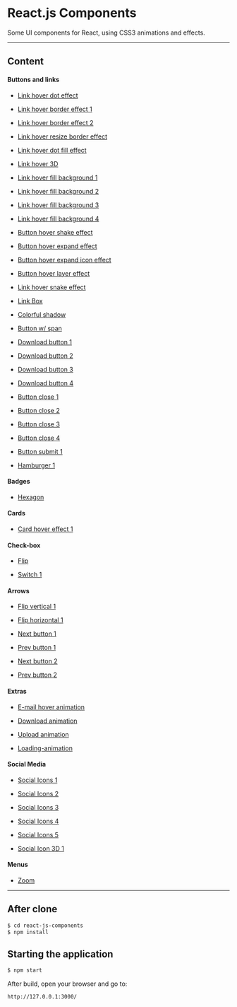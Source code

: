# React.js Components

Some UI components for React, using CSS3 animations and effects.

---

## Content

#### Buttons and links

* [Link hover dot effect](https://github.com/EduardoRotundaro/react-js-components/tree/master/src/templates/buttons/hover-effects-1)

* [Link hover border effect 1](https://github.com/EduardoRotundaro/react-js-components/tree/master/src/templates/buttons/hover-effects-2)

* [Link hover border effect 2](https://github.com/EduardoRotundaro/react-js-components/tree/master/src/templates/buttons/hover-effects-3)

* [Link hover resize border effect](https://github.com/EduardoRotundaro/react-js-components/tree/master/src/templates/buttons/hover-effects-4)

* [Link hover dot fill effect](https://github.com/EduardoRotundaro/react-js-components/tree/master/src/templates/buttons/hover-effects-5)

* [Link hover 3D](https://github.com/EduardoRotundaro/react-js-components/tree/master/src/templates/buttons/hover-effects-6)

* [Link hover fill background 1](https://github.com/EduardoRotundaro/react-js-components/tree/master/src/templates/buttons/hover-effects-7)

* [Link hover fill background 2](https://github.com/EduardoRotundaro/react-js-components/tree/master/src/templates/buttons/hover-effects-8)

* [Link hover fill background 3](https://github.com/EduardoRotundaro/react-js-components/tree/master/src/templates/buttons/hover-effects-9)

* [Link hover fill background 4](https://github.com/EduardoRotundaro/react-js-components/tree/master/src/templates/buttons/hover-effects-10)

* [Button hover shake effect](https://github.com/EduardoRotundaro/react-js-components/tree/master/src/templates/buttons/hover-effects-11)

* [Button hover expand effect](https://github.com/EduardoRotundaro/react-js-components/tree/master/src/templates/buttons/hover-effects-12)

* [Button hover expand icon effect](https://github.com/EduardoRotundaro/react-js-components/tree/master/src/templates/buttons/hover-effects-13)

* [Button hover layer effect ](https://github.com/EduardoRotundaro/react-js-components/tree/master/src/templates/buttons/hover-effects-14)

* [Link hover snake effect](https://github.com/EduardoRotundaro/react-js-components/tree/master/src/templates/buttons/hover-effects-15)

* [Link Box](https://github.com/EduardoRotundaro/react-js-components/tree/master/src/templates/buttons/hover-effects-16)

* [Colorful shadow](https://github.com/EduardoRotundaro/react-js-components/tree/master/src/templates/buttons/hover-effects-17)

* [Button w/ span](https://github.com/EduardoRotundaro/react-js-components/tree/master/src/templates/buttons/hover-effects-18)

* [Download button 1](https://github.com/EduardoRotundaro/react-js-components/tree/master/src/templates/buttons/download-1)

* [Download button 2](https://github.com/EduardoRotundaro/react-js-components/tree/master/src/templates/buttons/download-2)

* [Download button 3](https://github.com/EduardoRotundaro/react-js-components/tree/master/src/templates/buttons/download-3)

* [Download button 4](https://github.com/EduardoRotundaro/react-js-components/tree/master/src/templates/buttons/download-4)

* [Button close 1](https://github.com/EduardoRotundaro/react-js-components/tree/master/src/templates/buttons/close-1)

* [Button close 2](https://github.com/EduardoRotundaro/react-js-components/tree/master/src/templates/buttons/close-2)

* [Button close 3](https://github.com/EduardoRotundaro/react-js-components/tree/master/src/templates/buttons/close-3)

* [Button close 4](https://github.com/EduardoRotundaro/react-js-components/tree/master/src/templates/buttons/close-4)

* [Button submit 1](https://github.com/EduardoRotundaro/react-js-components/tree/master/src/templates/buttons/submit-1)

* [Hamburger 1](https://github.com/EduardoRotundaro/react-js-components/tree/master/src/templates/buttons/hamburger-1)

#### Badges

* [Hexagon](https://github.com/EduardoRotundaro/react-js-components/tree/master/src/templates/badges/hexagon)

#### Cards

* [Card hover effect 1](https://github.com/EduardoRotundaro/react-js-components/tree/master/src/templates/cards/hover-effect-1)

#### Check-box

* [Flip](https://github.com/EduardoRotundaro/react-js-components/tree/master/src/templates/check-box/flip)

* [Switch 1](https://github.com/EduardoRotundaro/react-js-components/tree/master/src/templates/check-box/switch-1)

#### Arrows

* [Flip vertical 1](https://github.com/EduardoRotundaro/react-js-components/tree/master/src/templates/arrows/arrow-switch-vertical-1)

* [Flip horizontal 1](https://github.com/EduardoRotundaro/react-js-components/tree/master/src/templates/arrows/arrow-switch-horizontal-1)

* [Next button 1](https://github.com/EduardoRotundaro/react-js-components/tree/master/src/templates/arrows/next-1)

* [Prev button 1](https://github.com/EduardoRotundaro/react-js-components/tree/master/src/templates/arrows/prev-1)

* [Next button 2](https://github.com/EduardoRotundaro/react-js-components/tree/master/src/templates/arrows/next-2)

* [Prev button 2](https://github.com/EduardoRotundaro/react-js-components/tree/master/src/templates/arrows/prev-2)

#### Extras

* [E-mail hover animation](https://github.com/EduardoRotundaro/react-js-components/tree/master/src/templates/extras/mail)

* [Download animation](https://github.com/EduardoRotundaro/react-js-components/tree/master/src/templates/extras/download)

* [Upload animation](https://github.com/EduardoRotundaro/react-js-components/tree/master/src/templates/extras/upload)

* [Loading-animation](https://github.com/EduardoRotundaro/react-js-components/tree/master/src/templates/extras/loading)

#### Social Media

* [Social Icons 1](https://github.com/EduardoRotundaro/react-js-components/tree/master/src/templates/social-media/icons-1)

* [Social Icons 2](https://github.com/EduardoRotundaro/react-js-components/tree/master/src/templates/social-media/icons-2)

* [Social Icons 3](https://github.com/EduardoRotundaro/react-js-components/tree/master/src/templates/social-media/icons-3)

* [Social Icons 4](https://github.com/EduardoRotundaro/react-js-components/tree/master/src/templates/social-media/icons-4)

* [Social Icons 5](https://github.com/EduardoRotundaro/react-js-components/tree/master/src/templates/social-media/icons-5)

* [Social Icon 3D 1](https://github.com/EduardoRotundaro/react-js-components/tree/master/src/templates/social-media/3d-icon-1)

#### Menus

* [Zoom](https://github.com/EduardoRotundaro/react-js-components/tree/master/src/templates/menu/zoom)

---

## After clone

```sh
$ cd react-js-components
$ npm install
```

## Starting the application

```sh
$ npm start
```

After build, open your browser and go to:

```sh
http://127.0.0.1:3000/
```
